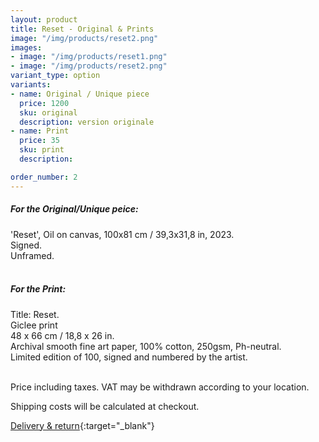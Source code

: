 ```yaml
---
layout: product
title: Reset - Original & Prints
image: "/img/products/reset2.png"
images:
- image: "/img/products/reset1.png"
- image: "/img/products/reset2.png"
variant_type: option
variants:
- name: Original / Unique piece
  price: 1200
  sku: original
  description: version originale
- name: Print
  price: 35
  sku: print
  description: 

order_number: 2
---
```



<div>
<h5> For the Original/Unique peice: </h5>
<span> 'Reset', Oil on canvas, 100x81 cm / 39,3x31,8 in, 2023. </span><br>
<span>Signed. </span><br>
<span>Unframed. </span>
<br><br>

<h5> For the Print: </h5>
<span> Title: Reset.</span><br>
<span>Giclee print</span>
<br>
<span>48 x 66 cm / 18,8 x 26 in.</span>
<br>
<span>Archival smooth fine art paper, 100% cotton, 250gsm, Ph-neutral.</span>
<br>
<span>Limited edition of 100, signed and numbered by the artist.</span>
<br>  <br>
</div>

Price including taxes. VAT may be withdrawn according to your location.

Shipping costs will be calculated at checkout.
                        
[Delivery & return](/deliverynreturn){:target="_blank"}

